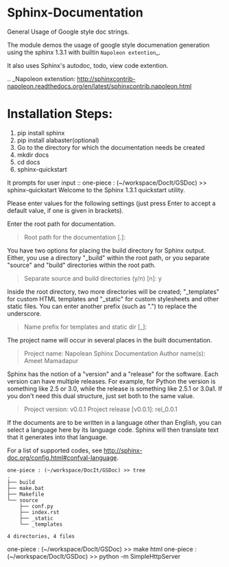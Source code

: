 # Sphinx-Documentation
General Usage of Google style doc strings.  

The module demos the usage of google style documenation generation using
the sphinx 1.3.1 with builtin `Napoleon extention`_.

It also uses Sphinx's autodoc, todo, view code extention.

.. _Napoleon extenstion:
   http://sphinxcontrib-napoleon.readthedocs.org/en/latest/sphinxcontrib.napoleon.html
   
   
Installation Steps:
===================

1. pip install sphinx
2. pip install alabaster(optional)
3. Go to the directory for which the documentation needs be created
4. mkdir docs
5. cd docs
6. sphinx-quickstart
 
It prompts for user input
::
one-piece : (~/workspace/DocIt/GSDoc) >> sphinx-quickstart 
Welcome to the Sphinx 1.3.1 quickstart utility.

Please enter values for the following settings (just press Enter to
accept a default value, if one is given in brackets).

Enter the root path for documentation.
> Root path for the documentation [.]: 

You have two options for placing the build directory for Sphinx output.
Either, you use a directory "_build" within the root path, or you separate
"source" and "build" directories within the root path.
> Separate source and build directories (y/n) [n]: y

Inside the root directory, two more directories will be created; "_templates"
for custom HTML templates and "_static" for custom stylesheets and other static
files. You can enter another prefix (such as ".") to replace the underscore.
> Name prefix for templates and static dir [_]: 

The project name will occur in several places in the built documentation.
> Project name: Napolean Sphinx Documentation
> Author name(s): Ameet Mamadapur

Sphinx has the notion of a "version" and a "release" for the
software. Each version can have multiple releases. For example, for
Python the version is something like 2.5 or 3.0, while the release is
something like 2.5.1 or 3.0a1.  If you don't need this dual structure,
just set both to the same value.
> Project version: v0.0.1
> Project release [v0.0.1]: rel_0.0.1

If the documents are to be written in a language other than English,
you can select a language here by its language code. Sphinx will then
translate text that it generates into that language.

For a list of supported codes, see
http://sphinx-doc.org/config.html#confval-language.

    one-piece : (~/workspace/DocIt/GSDoc) >> tree
    .
    ├── build
    ├── make.bat
    ├── Makefile
    └── source
        ├── conf.py
        ├── index.rst
        ├── _static
        └── _templates
    
    4 directories, 4 files

one-piece : (~/workspace/DocIt/GSDoc) >> make html
one-piece : (~/workspace/DocIt/GSDoc) >> python -m SimpleHttpServer

